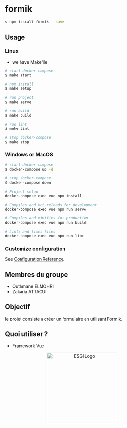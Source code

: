 # formik

```bash
$ npm install formik --save
```

## Usage
### Linux
 - we have Makefile

```bash
# start docker-compose
$ make start 

# npm install
$ make setup 

# run project
$ make serve 

# run build
$ make build 

# run lint
$ make lint 

# stop docker-compose
$ make stop 
```
### Windows or MacOS
```bash
# start docker-compose
$ docker-compose up -d 

# stop docker-compose
$ docker-compose down
```

```bash
# Project setup
docker-compose exec vue npm install
```

``` bash 
# Compiles and hot-reloads for development
docker-compose exec vue npm run serve
```

```bash
# Compiles and minifies for production
docker-compose exec vue npm run build
```

```bash 
# Lints and fixes files
docker-compose exec vue npm run lint
```

### Customize configuration
See [Configuration Reference](https://cli.vuejs.org/config/).

## Membres du groupe
- Outhmane ELMOHRI
- Zakaria ATTAOUI

## Objectif
le projet consiste a créer un formulaire en utilisant Formik.
## Quoi utiliser ?
- Framework Vue

<p align="center">
  <a href="https://www.esgi.fr/" target="blank"><img src="https://secure.meetupstatic.com/photos/event/5/3/2/600_484801330.jpeg" width="230" alt="ESGI Logo" /></a>
</p>

